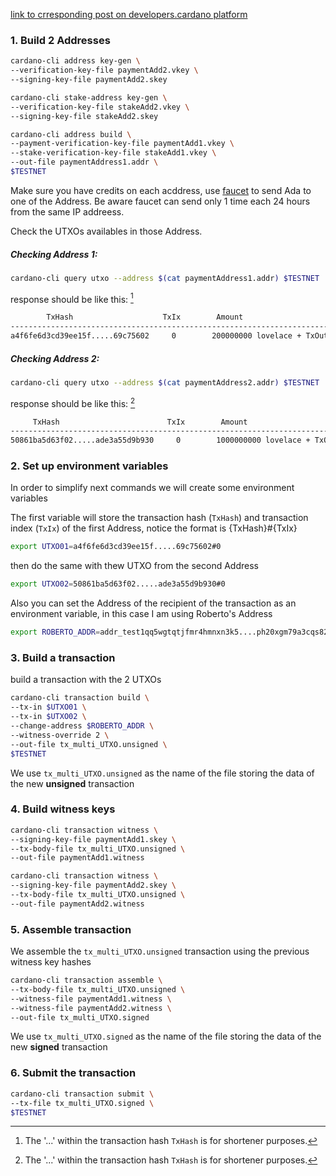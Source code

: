 [link to crresponding post on developers.cardano platform](https://developers.cardano.org/docs/integrate-cardano/multi-witness-transactions-cli)

### 1. Build 2 Addresses

```bash
cardano-cli address key-gen \
--verification-key-file paymentAdd2.vkey \
--signing-key-file paymentAdd2.skey
```

```bash
cardano-cli stake-address key-gen \
--verification-key-file stakeAdd2.vkey \
--signing-key-file stakeAdd2.skey
```

```bash
cardano-cli address build \
--payment-verification-key-file paymentAdd1.vkey \
--stake-verification-key-file stakeAdd1.vkey \
--out-file paymentAddress1.addr \
$TESTNET
```

Make sure you have credits on each acddress, use [faucet](https://testnets.cardano.org/en/testnets/cardano/tools/faucet/) to send Ada to one of the Address. Be aware faucet can send only 1 time each 24 hours from the same IP addreess.

Check the UTXOs availables in those Address. 

##### Checking Address 1:
```bash
cardano-cli query utxo --address $(cat paymentAddress1.addr) $TESTNET
```

response should be like this: [^1]
```bash
        TxHash                    TxIx        Amount
----------------------------------------------------------------------------------
a4f6fe6d3cd39ee15f.....69c75602     0        200000000 lovelace + TxOutDatumNone
```

##### Checking Address 2:
```bash
cardano-cli query utxo --address $(cat paymentAddress2.addr) $TESTNET
```

response should be like this: [^1] 
```bash
     TxHash                        TxIx        Amount
-------------------------------------------------------------------------------
50861ba5d63f02.....ade3a55d9b930     0        1000000000 lovelace + TxOutDatumNone

```

[^1]: The '...' within the transaction hash `TxHash` is for shortener purposes.

### 2. Set up environment variables
In order to simplify next commands we will create some environment variables 

The first variable will store the transaction hash (`TxHash`) and transaction index (`TxIx`) of the first Address, notice the format is {TxHash}#{TxIx}

```bash
export UTXO01=a4f6fe6d3cd39ee15f.....69c75602#0
```

then do the same with thew UTXO from the second Address

```bash
export UTXO02=50861ba5d63f02.....ade3a55d9b930#0
```

Also you can set the Address of the recipient of the transaction as an environment variable, in this case I am using Roberto's Address

```bash
export ROBERTO_ADDR=addr_test1qq5wgtqtjfmr4hmnxn3k5....ph20xgm79a3cqs820z0f
```

### 3. Build a transaction
build a transaction with the 2 UTXOs

```bash
cardano-cli transaction build \
--tx-in $UTXO01 \
--tx-in $UTXO02 \
--change-address $ROBERTO_ADDR \
--witness-override 2 \
--out-file tx_multi_UTXO.unsigned \
$TESTNET
```

We use `tx_multi_UTXO.unsigned` as the name of the file storing the data of the new **unsigned** transaction

### 4. Build witness keys

```bash
cardano-cli transaction witness \
--signing-key-file paymentAdd1.skey \
--tx-body-file tx_multi_UTXO.unsigned \
--out-file paymentAdd1.witness
```

```bash
cardano-cli transaction witness \
--signing-key-file paymentAdd2.skey \
--tx-body-file tx_multi_UTXO.unsigned \
--out-file paymentAdd2.witness
```

### 5. Assemble transaction
We assemble the `tx_multi_UTXO.unsigned` transaction using the previous witness key hashes

```bash
cardano-cli transaction assemble \
--tx-body-file tx_multi_UTXO.unsigned \
--witness-file paymentAdd1.witness \
--witness-file paymentAdd2.witness \
--out-file tx_multi_UTXO.signed
```

We use `tx_multi_UTXO.signed` as the name of the file storing the data of the new **signed** transaction

### 6. Submit the transaction

```bash
cardano-cli transaction submit \
--tx-file tx_multi_UTXO.signed \
$TESTNET
```

